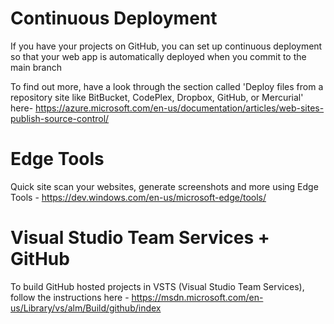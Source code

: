 # Continuous Deployment

If you have your projects on GitHub, you can set up continuous deployment so that your web app is automatically deployed when you commit to the main branch

To find out more, have a look through the section called 'Deploy files from a repository site like BitBucket, CodePlex, Dropbox, GitHub, or Mercurial' here- https://azure.microsoft.com/en-us/documentation/articles/web-sites-publish-source-control/

# Edge Tools

Quick site scan your websites, generate screenshots and more using Edge Tools - https://dev.windows.com/en-us/microsoft-edge/tools/

# Visual Studio Team Services + GitHub

To build GitHub hosted projects in VSTS (Visual Studio Team Services), follow the instructions here - https://msdn.microsoft.com/en-us/Library/vs/alm/Build/github/index
